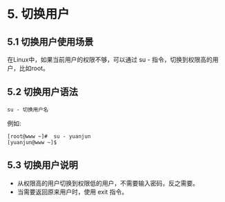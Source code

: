 # 5. 切换用户

## 5.1 切换用户使用场景

在Linux中，如果当前用户的权限不够，可以通过 su - 指令，切换到权限高的用户，比如root。


## 5.2 切换用户语法

```shell script
su - 切换用户名
```

例如:

```shell script
[root@www ~]#  su - yuanjun
[yuanjun@www ~]$
```


## 5.3 切换用户说明
* 从权限高的用户切换到权限低的用户，不需要输入密码，反之需要。
* 当需要返回原来用户时，使用 exit 指令。